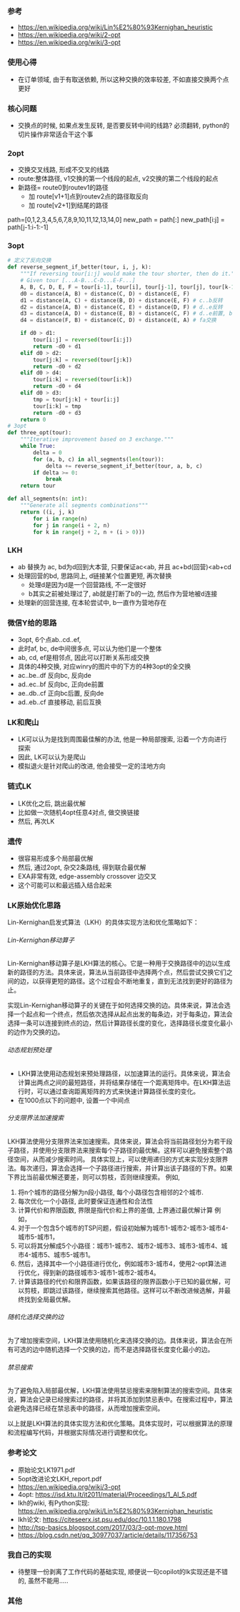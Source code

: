
### 参考
- https://en.wikipedia.org/wiki/Lin%E2%80%93Kernighan_heuristic
- https://en.wikipedia.org/wiki/2-opt
- https://en.wikipedia.org/wiki/3-opt

### 使用心得
- 在订单领域, 由于有取送依赖, 所以这种交换的效率较差, 不如直接交换两个点更好

### 核心问题

- 交换点的时候, 如果点发生反转, 是否要反转中间的线路? 必须翻转, python的切片操作非常适合干这个事

### 2opt

- 交换交叉线路, 形成不交叉的线路
- route:整体路径, v1交换的第一个线段的起点, v2交换的第二个线段的起点
- 新路径= route0到routev1的路径 
  - 加 route[v1+1]点到routev2点的路径取反向 
  - 加 route[v2+1]到结尾的路径

path=[0,1,2,3,4,5,6,7,8,9,10,11,12,13,14,0]
new_path = path[:]
new_path[i:j] = path[j-1:i-1:-1]

### 3opt

```python
# 定义了反向交换
def reverse_segment_if_better(tour, i, j, k):
    """If reversing tour[i:j] would make the tour shorter, then do it."""
    # Given tour [...A-B...C-D...E-F...]
    A, B, C, D, E, F = tour[i-1], tour[i], tour[j-1], tour[j], tour[k-1], tour[k % len(tour)]
    d0 = distance(A, B) + distance(C, D) + distance(E, F)
    d1 = distance(A, C) + distance(B, D) + distance(E, F) # c..b反转
    d2 = distance(A, B) + distance(C, E) + distance(D, F) # d..e反转
    d3 = distance(A, D) + distance(E, B) + distance(C, F) # d..e前置, b..c后置
    d4 = distance(F, B) + distance(C, D) + distance(E, A) # fa交换

    if d0 > d1:
        tour[i:j] = reversed(tour[i:j])
        return -d0 + d1
    elif d0 > d2:
        tour[j:k] = reversed(tour[j:k])
        return -d0 + d2
    elif d0 > d4:
        tour[i:k] = reversed(tour[i:k])
        return -d0 + d4
    elif d0 > d3:
        tmp = tour[j:k] + tour[i:j]
        tour[i:k] = tmp
        return -d0 + d3
    return 0
# 3opt
def three_opt(tour):
    """Iterative improvement based on 3 exchange."""
    while True:
        delta = 0
        for (a, b, c) in all_segments(len(tour)):
            delta += reverse_segment_if_better(tour, a, b, c)
        if delta >= 0:
            break
    return tour

def all_segments(n: int):
    """Generate all segments combinations"""
    return ((i, j, k)
        for i in range(n)
        for j in range(i + 2, n)
        for k in range(j + 2, n + (i > 0)))
```

### LKH

- ab 替换为 ac, bd为d回到大本营, 只要保证ac<ab, 并且 ac+bd(回营)<ab+cd
- 处理回营的bd, 思路同上, d链接某个位置更短, 再次替换
  - 处理d是因为d是一个回营路线, 不一定很好
  - b其实之前被处理过了, ab就是打断了b的一边, 然后作为营地被d连接
- 处理新的回营连接, 在本轮尝试中, b一直作为营地存在

### 微信Y给的思路

- 3opt, 6个点ab..cd..ef, 
- 此时af, bc, de中间很多点, 可以认为他们是一个整体
- ab, cd, ef是相邻点, 因此可以打断关系形成交换
- 具体的4种交换, 对应winry的图片中的下方的4种3opt的全交换
- ac..be..df 反向bc, 反向de
- ad..ec..bf 反向bc, 正向de前置
- ae..db..cf 正向bc后置, 反向de
- ad..eb..cf 直接移动, 前后互换

### LK和爬山

- LK可以认为是找到周围最佳解的办法, 他是一种局部搜索, 沿着一个方向进行探索
- 因此, LK可以认为是爬山
- 模拟退火是针对爬山的改进, 他会接受一定的洼地方向

### 链式LK

- LK优化之后, 跳出最优解
- 比如做一次随机4opt任意4对点, 做交换链接
- 然后, 再次LK

### 遗传

- 很容易形成多个局部最优解
- 然后, 通过2opt, 杂交2条路线, 得到联合最优解
- EXA非常有效, edge-assembly crossover 边交叉
- 这个可能可以和最远插入结合起来


### LK原始优化思路
Lin-Kernighan启发式算法（LKH）的具体实现方法和优化策略如下：

###### Lin-Kernighan移动算子
Lin-Kernighan移动算子是LKH算法的核心。它是一种用于交换路径中的边以生成新的路径的方法。具体来说，算法从当前路径中选择两个点，然后尝试交换它们之间的边，以获得更短的路径。这个过程会不断地重复，直到无法找到更好的路径为止。

实现Lin-Kernighan移动算子的关键在于如何选择交换的边。具体来说，算法会选择一个起点和一个终点，然后依次选择从起点出发的每条边，对于每条边，算法会选择一条可以连接到终点的边，然后计算路径长度的变化，选择路径长度变化最小的边作为交换的边。

###### 动态规划预处理
- LKH算法使用动态规划来预处理路径，以加速算法的运行。具体来说，算法会计算出两点之间的最短路径，并将结果存储在一个距离矩阵中。在LKH算法运行时，可以通过查询距离矩阵的方式来快速计算路径长度的变化。
- 在1000点以下的问题中, 设置一个中间点

###### 分支限界法加速搜索
LKH算法使用分支限界法来加速搜索。具体来说，算法会将当前路径划分为若干段子路径，并使用分支限界法来搜索每个子路径的最优解。这样可以避免搜索整个路径空间，从而减少搜索时间。
具体实现上，可以使用递归的方式来实现分支限界法。每次递归，算法会选择一个子路径进行搜索，并计算出该子路径的下界。如果下界比当前最优解还要差，则可以剪枝，否则继续搜索。
例如, 
1. 将n个城市的路径分解为n段小路径, 每个小路径包含相邻的2个城市.
2. 每次优化一个小路径, 此时要保证连通性和合法性
3. 计算代价和界限函数, 界限是指代价和上界的差值, 上界通过最优解计算
例如，
1. 对于一个包含5个城市的TSP问题，假设初始解为城市1-城市2-城市3-城市4-城市5-城市1，
2. 可以将其分解成5个小路径：城市1-城市2、城市2-城市3、城市3-城市4、城市4-城市5、城市5-城市1。
3. 然后，选择其中一个小路径进行优化，例如城市3-城市4，使用2-opt算法进行优化，得到新的路径城市3-城市1-城市2-城市4。
4. 计算该路径的代价和限界函数，如果该路径的限界函数小于已知的最优解，可以剪枝，即跳过该路径，继续搜索其他路径。这样可以不断改进候选解，并最终找到全局最优解。


###### 随机化选择交换的边
为了增加搜索空间，LKH算法使用随机化来选择交换的边。具体来说，算法会在所有可选的边中随机选择一个交换的边，而不是选择路径长度变化最小的边。

###### 禁忌搜索
为了避免陷入局部最优解，LKH算法使用禁忌搜索来限制算法的搜索空间。具体来说，算法会记录已经搜索过的路径，并将其添加到禁忌表中。在搜索过程中，算法会避免选择已经在禁忌表中的路径，从而增加搜索空间。

以上就是LKH算法的具体实现方法和优化策略。具体实现时，可以根据算法的原理和流程编写代码，并根据实际情况进行调整和优化。

### 参考论文
* 原始论文LK1971.pdf
* 5opt改进论文LKH_report.pdf
* https://en.wikipedia.org/wiki/3-opt
* 4opt: https://isd.ktu.lt/it2011/material/Proceedings/1_AI_5.pdf
* lkh的wiki, 有Python实现: https://en.wikipedia.org/wiki/Lin%E2%80%93Kernighan_heuristic
* lkh论文: https://citeseerx.ist.psu.edu/doc/10.1.1.180.1798
* http://tsp-basics.blogspot.com/2017/03/3-opt-move.html
* https://blog.csdn.net/qq_30977037/article/details/117356753


### 我自己的实现
* 待整理一份剥离了工作代码的基础实现, 顺便说一句copilot的lk实现还是不错的, 虽然不能用.....



### 其他

